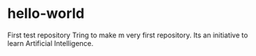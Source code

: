 # hello-world
First test repository
Tring to make m very first repository. Its an initiative to learn Artificial Intelligence.
